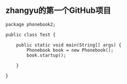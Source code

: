 ## zhangyu的第一个GitHub项目
```
package phonebook2;

public class Test {

	public static void main(String[] args) {
		Phonebook book = new Phonebook();
		book.startup();
		
	}

}
```





